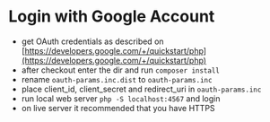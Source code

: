 # Login with Google Account
  - get OAuth credentials as described on [https://developers.google.com/+/quickstart/php](https://developers.google.com/+/quickstart/php)
  - after checkout enter the dir and run `composer install`
  - rename `oauth-params.inc.dist` to `oauth-params.inc`
  - place client_id, client_secret and redirect_uri in `oauth-params.inc`
  - run local web server `php -S localhost:4567` and login
  - on live server it recommended that you have HTTPS